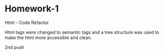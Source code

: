 # Homework-1
Html - Code Refactor 

Html tags were changed to semantic tags and a tree structure was used to make the html more accessible and clean. 

2nd push

